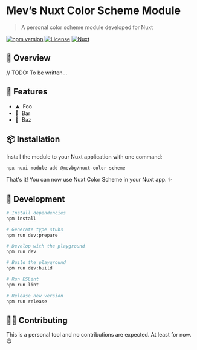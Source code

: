 <!--
Get your module up and running quickly.

Find and replace all on all files (CMD+SHIFT+F):
- Name: My Module
- Package name: my-module
- Description: My new Nuxt module
-->

# Mev’s Nuxt Color Scheme Module

> A personal color scheme module developed for Nuxt

[![npm version][npm-version-src]][npm-version-href]
[![License][license-src]][license-href]
[![Nuxt][nuxt-src]][nuxt-href]

## 🎯 Overview

// TODO: To be written…

## 🚀 Features

<!-- Highlight some of the features your module provide here -->

- ⛰ &nbsp;Foo
- 🚠 &nbsp;Bar
- 🌲 &nbsp;Baz

## 📦 Installation

Install the module to your Nuxt application with one command:

```bash
npx nuxi module add @mevbg/nuxt-color-scheme
```

That's it!
You can now use Nuxt Color Scheme in your Nuxt app. ✨

## 🔧 Development

```bash
# Install dependencies
npm install

# Generate type stubs
npm run dev:prepare

# Develop with the playground
npm run dev

# Build the playground
npm run dev:build

# Run ESLint
npm run lint

# Release new version
npm run release
```

## 🤝🏻 Contributing

This is a personal tool and no contributions are expected.
At least for now. 😋

<!-- Badges -->

[npm-version-src]: https://img.shields.io/npm/v/%40mevbg%2Fnuxt-color-scheme/latest.svg?style=flat&colorA=020420&colorB=00DC82
[npm-version-href]: https://npmjs.com/package/@mevbg/nuxt-color-scheme
[license-src]: https://img.shields.io/npm/l/%40mevbg%2Fnuxt-color-scheme.svg?style=flat&colorA=020420&colorB=00DC82
[license-href]: https://github.com/mevbg/nuxt-color-scheme/blob/main/LICENSE
[nuxt-src]: https://img.shields.io/badge/Nuxt-020420?logo=nuxt.js
[nuxt-href]: https://nuxt.com
